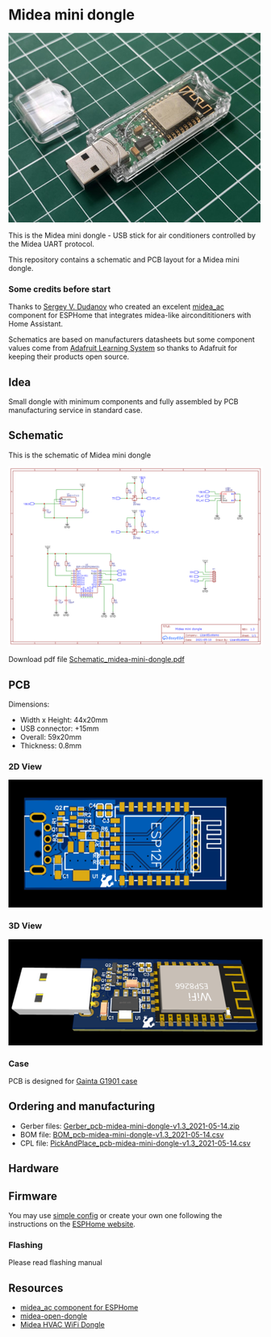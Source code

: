 # Midea mini dongle

![Midea mini dongle](images/dongle_with_case_preview.jpg)

This is the Midea mini dongle - USB stick for air conditioners controlled by the Midea UART protocol.

This repository contains a schematic and PCB layout for a Midea mini dongle.

### Some credits before start

Thanks to [Sergey V. Dudanov](https://github.com/dudanov) who created an excelent [midea_ac](https://esphome.io/components/climate/midea_ac.html) component for ESPHome that integrates midea-like aircondititioners with Home Assistant.

Schematics are based on manufacturers datasheets but some component values come from [Adafruit Learning System](https://learn.adafruit.com/) so thanks to Adafruit for keeping their products open source.

## Idea

Small dongle with minimum components and fully assembled by PCB manufacturing service in standard case.

## Schematic

This is the schematic of Midea mini dongle

![Schematic](images/Schematic_midea-mini-dongle.png)

Download pdf file [Schematic_midea-mini-dongle.pdf](Schematic_midea-mini-dongle.pdf)
## PCB 

Dimensions: 
 - Width x Height: 44x20mm
 - USB connector: +15mm 
 - Overall: 59x20mm
 - Thickness: 0.8mm

### 2D View
![2D View](images/pcb-midea-mini-dongle-2d.png)

### 3D View
![3D View](images/pcb-midea-mini-dongle-3d.png)

### Case

PCB is designed for [Gainta G1901 case](datasheets/case.pdf)

## Ordering and manufacturing

 - Gerber files: [Gerber_pcb-midea-mini-dongle-v1.3_2021-05-14.zip](jlcpcb/Gerber_pcb-midea-mini-dongle-v1.3_2021-05-14.zip)
 - BOM file: [BOM_pcb-midea-mini-dongle-v1.3_2021-05-14.csv](jlcpcb/BOM_pcb-midea-mini-dongle-v1.3_2021-05-14.csv)
 - CPL file: [PickAndPlace_pcb-midea-mini-dongle-v1.3_2021-05-14.csv](jlcpcb/PickAndPlace_pcb-midea-mini-dongle-v1.3_2021-05-14.csv)

## Hardware

## Firmware

You may use [simple config](midea_ac.yaml) or create your own one following the instructions on the [ESPHome website](https://esphome.io/components/climate/midea_ac.html).

### Flashing
Please read flashing manual

## Resources
 - [midea_ac component for ESPHome](https://esphome.io/components/climate/midea_ac.html) 
 - [midea-open-dongle](https://github.com/dudanov/midea-open-dongle)
 - [Midea HVAC WiFi Dongle](https://github.com/reneklootwijk/mideahvac-dongle)
